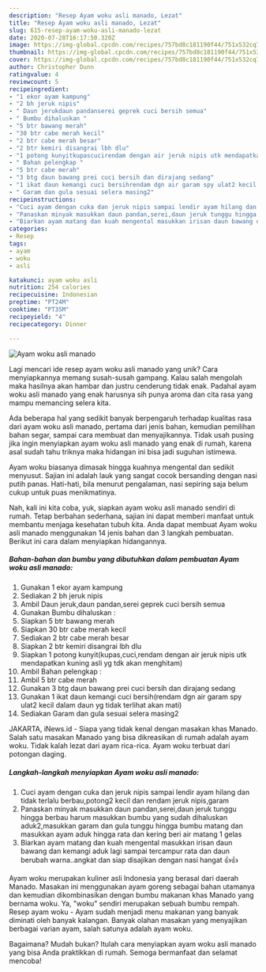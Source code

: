 ```yaml
---
description: "Resep Ayam woku asli manado, Lezat"
title: "Resep Ayam woku asli manado, Lezat"
slug: 615-resep-ayam-woku-asli-manado-lezat
date: 2020-07-28T16:17:50.320Z
image: https://img-global.cpcdn.com/recipes/757bd8c181190f44/751x532cq70/ayam-woku-asli-manado-foto-resep-utama.jpg
thumbnail: https://img-global.cpcdn.com/recipes/757bd8c181190f44/751x532cq70/ayam-woku-asli-manado-foto-resep-utama.jpg
cover: https://img-global.cpcdn.com/recipes/757bd8c181190f44/751x532cq70/ayam-woku-asli-manado-foto-resep-utama.jpg
author: Christopher Dunn
ratingvalue: 4
reviewcount: 5
recipeingredient:
- "1 ekor ayam kampung"
- "2 bh jeruk nipis"
- " Daun jerukdaun pandanserei geprek cuci bersih semua"
- " Bumbu dihaluskan "
- "5 btr bawang merah"
- "30 btr cabe merah kecil"
- "2 btr cabe merah besar"
- "2 btr kemiri disangrai lbh dlu"
- "1 potong kunyitkupascucirendam dengan air jeruk nipis utk mendapatkan kuning asli yg tdk akan menghitam"
- " Bahan pelengkap "
- "5 btr cabe merah"
- "3 btg daun bawang prei cuci bersih dan dirajang sedang"
- "1 ikat daun kemangi cuci bersihrendam dgn air garam spy ulat2 kecil dalam daun yg tidak terlihat akan mati"
- " Garam dan gula sesuai selera masing2"
recipeinstructions:
- "Cuci ayam dengan cuka dan jeruk nipis sampai lendir ayam hilang dan tidak terlalu berbau,potong2 kecil dan rendam jeruk nipis,garam"
- "Panaskan minyak masukkan daun pandan,serei,daun jeruk tunggu hingga berbau harum masukkan bumbu yang sudah dihaluskan aduk2,masukkan garam dan gula tunggu hingga bumbu matang dan masukkan ayam aduk hingga rata dan kering beri air matang 1 gelas"
- "Biarkan ayam matang dan kuah mengental masukkan irisan daun bawang dan kemangi aduk lagi sampai tercampur rata dan daun berubah warna..angkat dan siap disajikan dengan nasi hangat 👍👍"
categories:
- Resep
tags:
- ayam
- woku
- asli

katakunci: ayam woku asli 
nutrition: 254 calories
recipecuisine: Indonesian
preptime: "PT24M"
cooktime: "PT35M"
recipeyield: "4"
recipecategory: Dinner

---
```



![Ayam woku asli manado](https://img-global.cpcdn.com/recipes/757bd8c181190f44/751x532cq70/ayam-woku-asli-manado-foto-resep-utama.jpg)

Lagi mencari ide resep ayam woku asli manado yang unik? Cara menyiapkannya memang susah-susah gampang. Kalau salah mengolah maka hasilnya akan hambar dan justru cenderung tidak enak. Padahal ayam woku asli manado yang enak harusnya sih punya aroma dan cita rasa yang mampu memancing selera kita.

Ada beberapa hal yang sedikit banyak berpengaruh terhadap kualitas rasa dari ayam woku asli manado, pertama dari jenis bahan, kemudian pemilihan bahan segar, sampai cara membuat dan menyajikannya. Tidak usah pusing jika ingin menyiapkan ayam woku asli manado yang enak di rumah, karena asal sudah tahu triknya maka hidangan ini bisa jadi suguhan istimewa.

Ayam woku biasanya dimasak hingga kuahnya mengental dan sedikit menyusut. Sajian ini adalah lauk yang sangat cocok bersanding dengan nasi putih panas. Hati-hati, bila menurut pengalaman, nasi sepiring saja belum cukup untuk puas menikmatinya.


Nah, kali ini kita coba, yuk, siapkan ayam woku asli manado sendiri di rumah. Tetap berbahan sederhana, sajian ini dapat memberi manfaat untuk membantu menjaga kesehatan tubuh kita. Anda dapat membuat Ayam woku asli manado menggunakan 14 jenis bahan dan 3 langkah pembuatan. Berikut ini cara dalam menyiapkan hidangannya.

<!--inarticleads1-->

##### Bahan-bahan dan bumbu yang dibutuhkan dalam pembuatan Ayam woku asli manado:

1. Gunakan 1 ekor ayam kampung
1. Sediakan 2 bh jeruk nipis
1. Ambil  Daun jeruk,daun pandan,serei geprek cuci bersih semua
1. Gunakan  Bumbu dihaluskan :
1. Siapkan 5 btr bawang merah
1. Siapkan 30 btr cabe merah kecil
1. Sediakan 2 btr cabe merah besar
1. Siapkan 2 btr kemiri disangrai lbh dlu
1. Siapkan 1 potong kunyit(kupas,cuci,rendam dengan air jeruk nipis utk mendapatkan kuning asli yg tdk akan menghitam)
1. Ambil  Bahan pelengkap :
1. Ambil 5 btr cabe merah
1. Gunakan 3 btg daun bawang prei cuci bersih dan dirajang sedang
1. Gunakan 1 ikat daun kemangi cuci bersih(rendam dgn air garam spy ulat2 kecil dalam daun yg tidak terlihat akan mati)
1. Sediakan  Garam dan gula sesuai selera masing2


JAKARTA, iNews.id - Siapa yang tidak kenal dengan masakan khas Manado. Salah satu masakan Manado yang bisa dikreasikan di rumah adalah ayam woku. Tidak kalah lezat dari ayam rica-rica. Ayam woku terbuat dari potongan daging. 

<!--inarticleads2-->

##### Langkah-langkah menyiapkan Ayam woku asli manado:

1. Cuci ayam dengan cuka dan jeruk nipis sampai lendir ayam hilang dan tidak terlalu berbau,potong2 kecil dan rendam jeruk nipis,garam
1. Panaskan minyak masukkan daun pandan,serei,daun jeruk tunggu hingga berbau harum masukkan bumbu yang sudah dihaluskan aduk2,masukkan garam dan gula tunggu hingga bumbu matang dan masukkan ayam aduk hingga rata dan kering beri air matang 1 gelas
1. Biarkan ayam matang dan kuah mengental masukkan irisan daun bawang dan kemangi aduk lagi sampai tercampur rata dan daun berubah warna..angkat dan siap disajikan dengan nasi hangat 👍👍


Ayam woku merupakan kuliner asli Indonesia yang berasal dari daerah Manado. Masakan ini menggunakan ayam goreng sebagai bahan utamanya dan kemudian dikombinasikan dengan bumbu makanan khas Manado yang bernama woku. Ya, &#34;woku&#34; sendiri merupakan sebuah bumbu rempah. Resep ayam woku - Ayam sudah menjadi menu makanan yang banyak diminati oleh banyak kalangan. Banyak olahan masakan yang menyajikan berbagai varian ayam, salah satunya adalah ayam woku. 

Bagaimana? Mudah bukan? Itulah cara menyiapkan ayam woku asli manado yang bisa Anda praktikkan di rumah. Semoga bermanfaat dan selamat mencoba!
